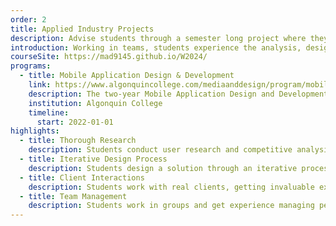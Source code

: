 ```yaml
---
order: 2
title: Applied Industry Projects
description: Advise students through a semester long project where they build a mobile or web app for a client.
introduction: Working in teams, students experience the analysis, design, implementation, testing and deployment of a mobile solution for a real-world client. Important topics from throughout their program of study are applied in this course. Faculty advisors facilitate student teams to demonstrate their skills in the applied project. Student teams make a technical presentation to their faculty advisors and participate in a public showcase of projects. My role in this course is to guide the research and design aspects of the project. I am paired with another professor who guides the development.
courseSite: https://mad9145.github.io/W2024/
programs:
  - title: Mobile Application Design & Development
    link: https://www.algonquincollege.com/mediaanddesign/program/mobile-application-design-and-development/
    description: The two-year Mobile Application Design and Development Ontario College Diploma program prepares students to enter the expanding and evolving fields of mobile, web, and application development.
    institution: Algonquin College
    timeline:
      start: 2022-01-01
highlights:
  - title: Thorough Research
    description: Students conduct user research and competitive analysis to understand the needs and goals of their application.
  - title: Iterative Design Process
    description: Students design a solution through an iterative process of design and testing based on the findings of their research.
  - title: Client Interactions
    description: Students work with real clients, getting invaluable experience in delivering on someone else's ideas while managing expectations.
  - title: Team Management
    description: Students work in groups and get experience managing peers, balancing workload, and handling conflicts while meeting deadlines.
---
```

